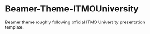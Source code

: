 Beamer-Theme-ITMOUniversity
========================
Beamer theme roughly following official ITMO University presentation template.
